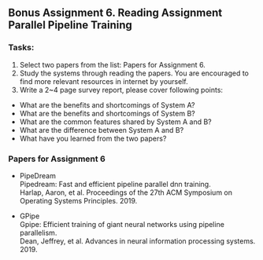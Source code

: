 ## Bonus Assignment 6. Reading Assignment Parallel Pipeline Training

### Tasks:
1. Select two papers from the list: Papers for Assignment 6.  
2. Study the systems through reading the papers. You are encouraged to find more relevant resources in internet by yourself.  
3. Write a 2~4 page survey report, please cover following points:  
- What are the benefits and shortcomings of System A?
- What are the benefits and shortcomings of System B?
- What are the common features shared by System A and B?
- What are the difference between System A and B?
- What have you learned from the two papers?

### Papers for Assignment 6

- PipeDream   
Pipedream: Fast and efficient pipeline parallel dnn training.   
Harlap, Aaron, et al. Proceedings of the 27th ACM Symposium on Operating Systems Principles. 2019. 


- GPipe  
Gpipe: Efficient training of giant neural networks using pipeline parallelism.    
Dean, Jeffrey, et al. Advances in neural information processing systems. 2019. 
